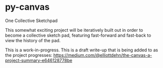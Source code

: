 # py-canvas
One Collective Sketchpad


This somewhat exciting project will be iteratively built out in order to become a collective sketch pad, featuring fast-forward and fast-back to view the history of the pad.

This is a work-in-progress. This is a draft write-up that is being added to as the project progresses:
https://medium.com/@elliottdehn/the-canvas-a-project-summary-e646128778be

